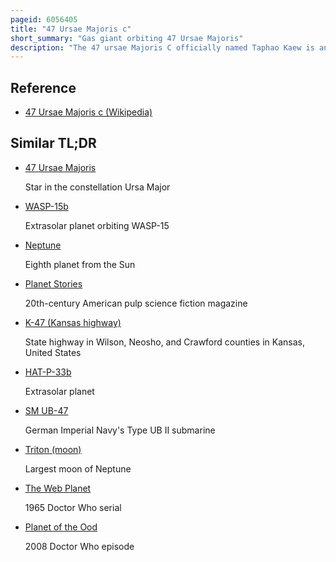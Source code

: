 ```yaml
---
pageid: 6056405
title: "47 Ursae Majoris c"
short_summary: "Gas giant orbiting 47 Ursae Majoris"
description: "The 47 ursae Majoris C officially named Taphao Kaew is an extrasolar Planet approximately 46 Light-Years from Earth in the Constellation ursa major. The Planet was discovered in a long Period around 47 ursae Majoris. Its Orbit lasts 6. 55 Years and the Planet has a Mass at least 0. 540 Times that of Jupiter."
---
```


## Reference

- [47 Ursae Majoris c (Wikipedia)](https://en.wikipedia.org/?curid=6056405)

## Similar TL;DR

- [47 Ursae Majoris](/tldr/en/47-ursae-majoris)

  Star in the constellation Ursa Major

- [WASP-15b](/tldr/en/wasp-15b)

  Extrasolar planet orbiting WASP-15

- [Neptune](/tldr/en/neptune)

  Eighth planet from the Sun

- [Planet Stories](/tldr/en/planet-stories)

  20th-century American pulp science fiction magazine

- [K-47 (Kansas highway)](/tldr/en/k-47-kansas-highway)

  State highway in Wilson, Neosho, and Crawford counties in Kansas, United States

- [HAT-P-33b](/tldr/en/hat-p-33b)

  Extrasolar planet

- [SM UB-47](/tldr/en/sm-ub-47)

  German Imperial Navy's Type UB II submarine

- [Triton (moon)](/tldr/en/triton-moon)

  Largest moon of Neptune

- [The Web Planet](/tldr/en/the-web-planet)

  1965 Doctor Who serial

- [Planet of the Ood](/tldr/en/planet-of-the-ood)

  2008 Doctor Who episode
